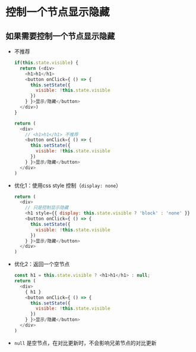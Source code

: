 # 控制一个节点显示隐藏

## 如果需要控制一个节点显示隐藏

+ 不推荐

  ```js
  if(this.state.visible) {
    return (<div>
      <h1>h1</h1>
      <button onClick={ () => {
        this.setState({
          visible: !this.state.visible
        })
      } }>显示/隐藏</button>
    </div>)
  }

  return (
    <div>
      // <h1>h1</h1> 不推荐
      <button onClick={ () => {
        this.setState({
          visible: !this.state.visible
        })
      } }>显示/隐藏</button>
    </div>
  )
  ```

+ 优化1：使用css style 控制（`display: none`）

  ```js
  return (
    <div>
      // 只是控制显示隐藏
      <h1 style={{ display: this.state.visible ? 'block' : 'none' }} >h1</h1>
      <button onClick={ () => {
        this.setState({
          visible: !this.state.visible
        })
      } }>显示/隐藏</button>
    </div>
  )
  ```

+ 优化2：返回一个空节点

  ```js
  const h1 = this.state.visible ? <h1>h1</h1> : null;
  return (
    <div>
      { h1 }
      <button onClick={ () => {
        this.setState({
          visible: !this.state.visible
        })
      } }>显示/隐藏</button>
    </div>
  )
  ```

+ `null` 是空节点，在对比更新时，不会影响兄弟节点的对比更新
